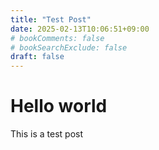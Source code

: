 ```yaml
---
title: "Test Post"
date: 2025-02-13T10:06:51+09:00
# bookComments: false
# bookSearchExclude: false
draft: false
---
```


# Hello world
This is a test post
